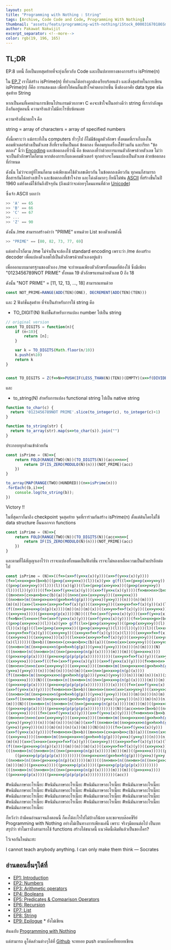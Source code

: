 ```yaml
---
layout: post
title: "Programming with Nothing : String"
tags: [Archive, Code Code and Code, Programming With Nothing]
thumbnail: "assets/feats/programming-with-nothing/iStock_000031670186Small.jpg"
author: Pakawat Nakwijit
excerpt_separator: <!--more-->
color: rgb(19, 196, 165)
---
```


## TL;DR
EP.8 บทนี้ ถือเป็นบทสุดท้ายที่จะยุ่งเกี่ยวกับ Code และเป็นปลายทางของการสร้าง isPrime(n)

<!--more-->



ใน [EP.7](http://wp.curve.in.th/programming-with-nothing-vii) เราได้สร้าง isPrime(n) ที่ทำงานได้อย่างถูกต้องเรียบร้อยแล้ว และสิ่งสุดท้ายในการเขียน isPrime(n) ก็คือ การแสดงผล เพื่อทำให้คนอื่นเข้าใจคำตอบง่ายขึ้น ซึ่งต้องอาศัย data type ชนิดสุดท้าย
String

หากเป็นคนที่เคยผ่านการเขียนโปรแกรมด้วยภาษา C คงจะเข้าใจเป็นอย่างดีว่า string ที่เรากำลังพูดถึงกันอยู่ตอนนี้ ความจริงแล้วไม่มีอะไรซับซ้อนเลย

ความจริงที่น่าตกใจ คือ

<div class="blockquote">string = array of characters = array of specified numbers</div>

ทั้งนี้เพราะว่า แม้กระทั่งใน computers ทั่วๆไป ก็ไม่มีข้อมูลตัวอักษร ทั้งหมดที่เราเก็บลงในคอมพิวเตอร์ต่างเป็นตัวเลข สิ่งที่เราเห็นเป็นแค่ ข้อตกลง ที่คอมทุกเครื่องใช้ร่วมกัน และเรียก "ข้อตกลง" นี้ว่า [Encoding](http://en.wikipedia.org/wiki/Character_encoding) และข้อตกลงที่ว่านี้ คือ ข้อตกลงที่ว่าด้วยการแทนตัวอักษรด้วยตัวเลข ไม่ว่าจะเป็นตัวอักษรใดก็ตาม หากต้องการเก็บลงคอมพิวเตอร์ ทุกอย่างจะโดนแปลงเป็นตัวเลข ด้วยข้อตกลงที่กำหนด

ดังนั้น ไม่ว่าจะอยู่ที่ไหนก็ตาม แค่เพียงแค่ใช้ตัวเลขเดียวกัน ในข้อตกลงเดียวกัน ทุกคนก็สามารถสื่อสารกันได้อย่างเข้าใจ และข้อตกลงที่เข้าใจง่าย และโด่งดังมากๆ ก็หนีไม่พ้น [ASCII](http://en.wikipedia.org/wiki/ASCII) ที่สร้างขึ้นในปี 1960 แต่ยังคงมีใช้กันถึงปัจจุบัน (ถึงแม้ว่าจะค่อยๆโดนแทนที่ด้วย [Unicode](https://en.wikipedia.org/wiki/Unicode))

ซึ่งเจ้า ASCII บอกว่า
```js
>> 'A' == 65
>> 'B' == 66
>> 'C' == 67
>> ...
>> 'Z' == 90
```

ดังนั้น /me สามารถสร้างคำว่า "PRIME" แทนด้วย List ของตัวเลขดังนี้

```js
>> "PRIME" == [80, 82, 73, 77, 69]
```

แต่อย่างไรก็ตาม /me ไม่จำเป็นจะต้องใช้ standard encoding เพราะว่า /me ต้องสร้าง decoder เพื่อแปลงตัวเลขไปเป็นตัวอักษรด้วยตัวเองอยู่แล้ว

เพื่อออกแบบมาตรฐานของตัวเอง /me จะกำหนดเพียงตัวอักษรทั้งหมดที่ต้องใช้ ซึ่งมีเพียง "0123456789NOT PRIME" ทั้งหมด 19 ตัวอักษรแทนด้วยตัวเลข 0 ถึง 18

ดังนั้น "NOT PRIME" = [11, 12, 13, ..., 18] สามารถแทนด้วย

```js
const NOT_PRIME=RANGE(ADD(TEN)(ONE), DECREMENT(ADD(TEN)(TEN)))
```

และ 2 ฟังก์ชั่นสุดท้าย ที่จำเป็นสำหรับการใช้ string คือ

* TO_DIGIT(N) ฟังก์ชั่ันสำหรับการแปลง number ไปเป็น string

```js
// original version
const TO_DIGITS = function(n){
    if (n<10){
        return [n];
    } 

    var k = TO_DIGITS(Math.floor(n/10))
    k.push(n%10)
    return k
}


const TO_DIGITS = Z(f=>N=>PUSH(IF(LESS_THAN(N)(TEN))(EMPTY)(x=>f(DIVIDE(N)(TEN))(x)))(MODULO(N)(TEN)));
```

และ

* to_string(N) สำหรับการแปลง functional string ไปเป็น native string

```js
function to_char(c) {
  return '0123456789NOT PRIME'.slice(to_integer(c), to_integer(c)+1)
}

function to_string(str) {
  return to_array(str).map(s=>to_char(s)).join("")
}
```

ประกอบทุกส่วนเข้าด้วยกัน

```js
const isPrime = (N)=>{
    return FOLD(RANGE(TWO)(N))(TO_DIGITS(N))(acc=>n=>{
        return IF(IS_ZERO(MODULO(N)(n)))(NOT_PRIME)(acc)
    })
}

to_array(MAP(RANGE(TWO)(HUNDRED))(n=>isPrime(n)))
.forEach((b,i)=>{
    console.log(to_string(b));
})
```

Victory !!

ในที่สุดเราก็มาถึง checkpoint จุดสุดท้าย จุดที่เราร่วมกันสร้าง isPrime(n) ตั้งแต่ต้นโดยไม่ใช้ data structure อื่นนอกจาก functions

```js
const isPrime = (N)=>{
    return FOLD(RANGE(TWO)(N))(TO_DIGITS(N))(acc=>n=>{
        return IF(IS_ZERO(MODULO(N)(n)))(NOT_PRIME)(acc)
    })
}
```

และตามที่ได้สัญญาเอาไว้ว่า เราจะแปลงทั้งหมดเป็นฟังก์ชั่น เราจะไม่หลงเหลือความเป็นตัวแปรอีกต่อไป

```js
const isPrime = (N)=>((f=>(x=>f(y=>x(x)(y)))(x=>f(y=>x(x)(y))))
(f=>l=>x=>g=>(b=>b)((p=>p(x=>y=>x))(l))(x)(y=> g(f((l=>(p=>p(x=>y=>y))
((p=>p(x=>y=>y))(l)))(l))(x)(g))((l=>(p=>p(x=>y=>x))((p=>p(x=>y=>y))
(l)))(l))(y))))((f=>(x=>f(y=>x(x)(y)))(x=>f(y=>x(x)(y))))(f=>m=>n=>(b=>b)
((m=>n=>(c=>a=>b=>c(b)(a))((n=>n(x=>(x=>y=>y))((x=>y=>x)))
((n=>m=>(m((n=>p=>x=>n(g=>h=>h(g(p)))(y=>x)(y=>y)))(n)))(n)(m))))
(m)(n))(x=>(l=>x=>(x=>y=>f=>f(x)(y))((x=>y=>y))((x=>y=>f=>f(x)(y))(x)(l)))
(f((n=>(p=>x=>p(n(p)(x))))(m))(n))(m)(x))((x=>y=>f=>f(x)(y))((x=>y=>x))
((x=>y=>x))))((p=>x=>p(p(x))))(N))(((f=>(x=>f(y=>x(x)(y)))(x=>f(y=>x(x)(y))))
(f=>N=>(l=>x=>(f=>(x=>f(y=>x(x)(y)))(x=>f(y=>x(x)(y))))(f=>l=>x=>g=>(b=>b)
((p=>p(x=>y=>x))(l))(x)(y=> g(f((l=>(p=>p(x=>y=>y))((p=>p(x=>y=>y))(l)))
(l))(x)(g))((l=>(p=>p(x=>y=>x))((p=>p(x=>y=>y))(l)))(l))(y)))(l)((l=>x=>
(x=>y=>f=>f(x)(y))((x=>y=>y))((x=>y=>f=>f(x)(y))(x)(l)))((x=>y=>f=>f(x)(y))
((x=>y=>x))((x=>y=>x)))(x))((l=>x=>(x=>y=>f=>f(x)(y))((x=>y=>y))((x=>y=>f=>f(x)(y))
(x)(l)))))((b=>b)((m=>n=>(c=>a=>b=>c(b)(a))((n=>n(x=>(x=>y=>y))((x=>y=>x)))
((n=>m=>(m((n=>p=>x=>n(g=>h=>h(g(p)))(y=>x)(y=>y)))(n)))(n)(m))))(N)
(((n=>m=>(n((n=>m=>(n((n=>(p=>x=>p(n(p)(x)))))(m)))(m))((p=>x=>x))))
((p=>x=>p(p(x))))((p=>x=>p(p(p(p(p(x))))))))))((x=>y=>f=>f(x)(y))((x=>y=>x))
((x=>y=>x)))(x=>f(((f=>(x=>f(y=>x(x)(y)))(x=>f(y=>x(x)(y))))(f=>m=>n=>(b=>b)
((m=>n=>(n=>n(x=>(x=>y=>y))((x=>y=>x)))((n=>m=>(m((n=>p=>x=>n(g=>h=>h(g(p)))
(y=>x)(y=>y)))(n)))(m)(n)))(n)(m))(x=>(n=>(p=>x=>p(n(p)(x))))
(f((n=>m=>(m((n=>p=>x=>n(g=>h=>h(g(p)))(y=>x)(y=>y)))(n)))(m)(n))(n))(x))
((p=>x=>x))))(N)(((n=>m=>(n((n=>m=>(n((n=>(p=>x=>p(n(p)(x)))))(m)))(m))((p=>x=>x))))
((p=>x=>p(p(x))))((p=>x=>p(p(p(p(p(x))))))))))(x)))(((f=>(x=>f(y=>x(x)(y)))
(x=>f(y=>x(x)(y))))(f=>m=>n=>(b=>b)((m=>n=>(n=>n(x=>(x=>y=>y))((x=>y=>x)))
((n=>m=>(m((n=>p=>x=>n(g=>h=>h(g(p)))(y=>x)(y=>y)))(n)))(m)(n)))(n)(m))
(x=>f((n=>m=>(m((n=>p=>x=>n(g=>h=>h(g(p)))(y=>x)(y=>y)))(n)))(m)(n))(n)(x))
(m)))(N)(((n=>m=>(n((n=>m=>(n((n=>(p=>x=>p(n(p)(x)))))(m)))(m))((p=>x=>x))))
((p=>x=>p(p(x))))((p=>x=>p(p(p(p(p(x))))))))))))(N))(acc=>n=>(b=>b)((n=>n(x=>(x=>y=>y))
((x=>y=>x)))(((f=>(x=>f(y=>x(x)(y)))(x=>f(y=>x(x)(y))))(f=>m=>n=>(b=>b)
((m=>n=>(n=>n(x=>(x=>y=>y))((x=>y=>x)))((n=>m=>(m((n=>p=>x=>n(g=>h=>h(g(p)))
(y=>x)(y=>y)))(n)))(m)(n)))(n)(m))(x=>f((n=>m=>(m((n=>p=>x=>n(g=>h=>h(g(p)))
(y=>x)(y=>y)))(n)))(m)(n))(n)(x))(m)))(N)(n)))((f=>(x=>f(y=>x(x)(y)))
(x=>f(y=>x(x)(y))))(f=>m=>n=>(b=>b)((m=>n=>(c=>a=>b=>c(b)(a))((n=>n(x=>(x=>y=>y))
((x=>y=>x)))((n=>m=>(m((n=>p=>x=>n(g=>h=>h(g(p)))(y=>x)(y=>y)))(n)))(n)(m))))
(m)(n))(x=>(l=>x=>(x=>y=>f=>f(x)(y))((x=>y=>y))((x=>y=>f=>f(x)(y))(x)(l)))
(f((n=>(p=>x=>p(n(p)(x))))(m))(n))(m)(x))((x=>y=>f=>f(x)(y))((x=>y=>x))((x=>y=>x))))
(((n=>m=>(n((n=>m=>(n((n=>(p=>x=>p(n(p)(x)))))(m)))(m))((p=>x=>x))))((p=>x=>p(p(x))))
    ((p=>x=>p(p(p(p(p(x)))))))))((n=>p=>x=>n(g=>h=>h(g(p)))(y=>x)(y=>y))
((n=>m=>(n((n=>(p=>x=>p(n(p)(x)))))(m)))(((n=>m=>(n((n=>m=>(n((n=>(p=>x=>p(n(p)(x)))))
(m)))(m))((p=>x=>x))))((p=>x=>p(p(x))))((p=>x=>p(p(p(p(p(x)))))))))
(((n=>m=>(n((n=>m=>(n((n=>(p=>x=>p(n(p)(x)))))(m)))(m))((p=>x=>x))))
((p=>x=>p(p(x))))((p=>x=>p(p(p(p(p(x))))))))))))(acc))
```

<span class="tag-en">#หนิมันภาษาอะไรเนี๊ยะ</span> <span class="tag-en">#หนิมันภาษาอะไรเนี๊ยะ</span> <span class="tag-en">#หนิมันภาษาอะไรเนี๊ยะ</span> <span class="tag-en">#หนิมันภาษาอะไรเนี๊ยะ</span> <span class="tag-en">#หนิมันภาษาอะไรเนี๊ยะ</span> <span class="tag-en">#หนิมันภาษาอะไรเนี๊ยะ</span> <span class="tag-en">#หนิมันภาษาอะไรเนี๊ยะ</span> <span class="tag-en">#หนิมันภาษาอะไรเนี๊ยะ</span> <span class="tag-en">#หนิมันภาษาอะไรเนี๊ยะ</span> <span class="tag-en">#หนิมันภาษาอะไรเนี๊ยะ</span> <span class="tag-en">#หนิมันภาษาอะไรเนี๊ยะ</span> <span class="tag-en">#หนิมันภาษาอะไรเนี๊ยะ</span> <span class="tag-en">#หนิมันภาษาอะไรเนี๊ยะ</span> <span class="tag-en">#หนิมันภาษาอะไรเนี๊ยะ</span> <span class="tag-en">#หนิมันภาษาอะไรเนี๊ยะ</span> <span class="tag-en">#หนิมันภาษาอะไรเนี๊ยะ</span> <span class="tag-en">#หนิมันภาษาอะไรเนี๊ยะ</span>

ก็หวังว่า ถ้ามีคนอ่านมาจนถึงตอนนี้ ก็คงได้อะไรไปไม่บ้างก็น้อย และขอจบบล๊อคซีรีย์ Programming with Nothing อย่างไม่เป็นทางการเพียงแค่นี้ เพราะ จริงๆมีตอนต่อไป เป็นบทสรุปว่า ทำไมเราถึงสามารถใช้ functions สร้างได้ขนาดนี้ แนวคิดนี้เดิมทีแล้วเป็นของใคร?

ไว้เจอกันใหม่นะฮะ

<div class="blockquote">
I cannot teach anybody anything. I can only make them think
― Socrates</div>

## อ่านตอนอื่นๆได้ที่
* [EP1: Introduction](http://wp.curve.in.th/programming-with-nothing-i)
* [EP2: Numbers](http://wp.curve.in.th/programming-with-nothing-ii)
* [EP3: Arithmetic operators](http://wp.curve.in.th/programming-with-nothing-ii)
* [EP4: Booleans](http://wp.curve.in.th/programming-with-nothing-iv)
* [EP5: Predicates & Comparison Operators](http://wp.curve.in.th/programming-with-nothing-v)
* [EP6: Recursion](http://wp.curve.in.th/programming-with-nothing-vi)
* [EP7: List](http://wp.curve.in.th/programming-with-nothing-vii)
* [EP8: String](http://wp.curve.in.th/programming-with-nothing-viii)
* [EP9: Epilogue](http://wp.curve.in.th/programming-with-nothing-ix) * ยังไม่เขียน

ต้นฉบับ [Programming with Nothing](https://codon.com/programming-with-nothing)

แต่สามารถ ดูโค้ดส่วนต่างๆได้ที่ [Github](https://github.com/chameleonTK/programming-with-nothing-js) จะทยอย push ตามบล๊อคที่ทยอยเขียน
